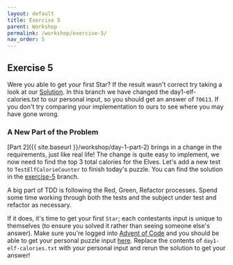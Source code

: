 ```yaml
---
layout: default
title: Exercise 5
parent: Workshop
permalink: /workshop/exercise-5/
nav_order: 5
---
```

## Exercise 5

Were you able to get your first Star? If the result wasn't correct try taking a look at our [Solution](https://github.com/jpgough/advent-of-tdd/tree/exercise-5). In this branch we have changed the day1-elf-calories.txt to our personal input, so you should get an answer of `70613`. If you don't try comparing your implementation to ours to see where you may have gone wrong.

### A New Part of the Problem

[Part 2]({{ site.baseurl }}/workshop/day-1-part-2) brings in a change in the requirements, just like real life!
The change is quite easy to implement, we now need to find the top 3 total calories for the Elves.
Let's add a new test to `TestElfCalorieCounter` to finish today's puzzle.
You can find the solution in the [exercise-5](https://github.com/jpgough/advent-of-tdd/tree/final) branch.

A big part of TDD is following the Red, Green, Refactor processes.
Spend some time working through both the tests and the subject under test and refactor as necessary.


If it does, it's time to get your first `Star`; each contestants input is unique to themselves (to ensure you solved it rather than seeing someone else's answer). Make sure you're logged into [Advent of Code](https://adventofcode.com/) and you should be able to get your personal puzzle input [here](https://adventofcode.com/2022/day/1/input). Replace the contents of `day1-elf-calories.txt` with your personal input and rerun the solution to get your answer!
